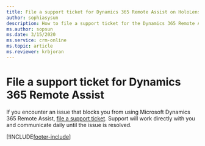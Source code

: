```yaml
---
title: File a support ticket for Dynamics 365 Remote Assist on HoloLens
author: sophiasysun
description: How to file a support ticket for the Dynamics 365 Remote Assist HoloLens app
ms.author: sopsun
ms.date: 3/15/2020
ms.service: crm-online
ms.topic: article
ms.reviewer: krbjoran
---
```


# File a support ticket for Dynamics 365 Remote Assist 

If you encounter an issue that blocks you from using Microsoft Dynamics 365 Remote Assist, [file a support ticket]( https://support.microsoft.com/hololens). Support will work directly with you and communicate daily until the issue is resolved.  


[!INCLUDE[footer-include](../includes/footer-banner.md)]
